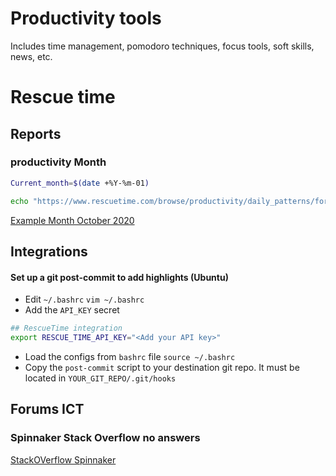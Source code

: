 # Productivity tools
Includes time management, pomodoro techniques, focus tools, soft skills, news, etc.

# Rescue time

## Reports
### productivity Month
```bash
Current_month=$(date +%Y-%m-01)

echo "https://www.rescuetime.com/browse/productivity/daily_patterns/for/the/month/of/$Current_month"
```
[Example Month October 2020](https://www.rescuetime.com/browse/productivity/daily_patterns/for/the/month/of/2020-10-01)

## Integrations
#### Set up a git post-commit to add highlights (Ubuntu)
- Edit `~/.bashrc`
`vim ~/.bashrc`
- Add the `API_KEY` secret
```bash
## RescueTime integration
export RESCUE_TIME_API_KEY="<Add your API key>"
```
- Load the configs from `bashrc` file
`source ~/.bashrc`
- Copy the `post-commit` script to your destination git repo. It must be located in `YOUR_GIT_REPO/.git/hooks`

## Forums ICT
### Spinnaker Stack Overflow no answers
[StackOVerflow Spinnaker](https://stackoverflow.com/questions/tagged/spinnaker?sort=MostVotes&filters=NoAnswers&edited=true)